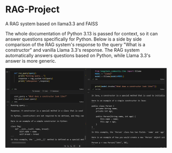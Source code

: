 # RAG-Project
A RAG system based on llama3.3 and FAISS

The whole documentation of Python 3.13 is passed for context, so it can answer questions specifically for Python. Below is a side by side comparison of the RAG system's response to the query "What is a constructor"
and vanilla Llama 3.3's response. The RAG system automatically answers questions based on Python, while Llama 3.3's answer is more generic.

![alt text](https://github.com/NIghtwing1914/RAG-Project/blob/main/Comparison.png)
